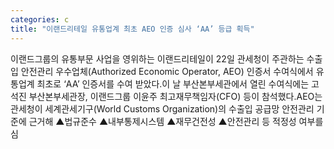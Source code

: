 ```yaml
---
categories: c
title: "이랜드리테일 유통업계 최초 AEO 인증 심사 ‘AA’ 등급 획득"
---
```

이랜드그룹의 유통부문 사업을 영위하는 이랜드리테일이 22일 관세청이 주관하는 수출입 안전관리 우수업체(Authorized Economic Operator, AEO) 인증서 수여식에서 유통업계 최초로 ‘AA’ 인증서를 수여 받았다.이 날 부산본부세관에서 열린 수여식에는 고석진 부산본부세관장, 이랜드그룹 이윤주 최고재무책임자(CFO) 등이 참석했다.AEO는 관세청이 세계관세기구(World Customs Organization)의 수출입 공급망 안전관리 기준에 근거해 ▲법규준수 ▲내부통제시스템 ▲재무건전성 ▲안전관리 등 적정성 여부를 심